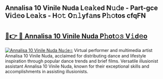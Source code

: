 ## Annalisa 10 Vinile Nuda L𝚎a𝚔ed N𝚞𝚍e - Part-gce Vi𝚍𝚎o L𝚎a𝚔s - H𝚘𝚝 O𝚗𝚕yf𝚊ns P𝚑𝚘tos cfqFN

# <h2><a href="http://kf6v8ii.oniu.top/?m=Annalisa+10+Vinile+Nuda">🔗👉 🔴 Annalisa 10 Vinile Nuda P𝚑ot𝚘𝚜 V𝚒d𝚎o</a></h2>

[![Annalisa 10 Vinile Nuda Nu𝚍e𝚜](https://i.imgur.com/0qMVB7G.gif)](http://kf6v8ii.oniu.top/?m=Annalisa+10+Vinile+Nuda)
Virtual performer and multimedia artist Annalisa 10 Vinile Nuda, acclaimed for distributing dance and lifestyle inspiration through popular dance trends and brief films. Versatile illusionist assistant Annalisa 10 Vinile Nuda, known for their exceptional skills and accomplishments in assisting illusionists.  
